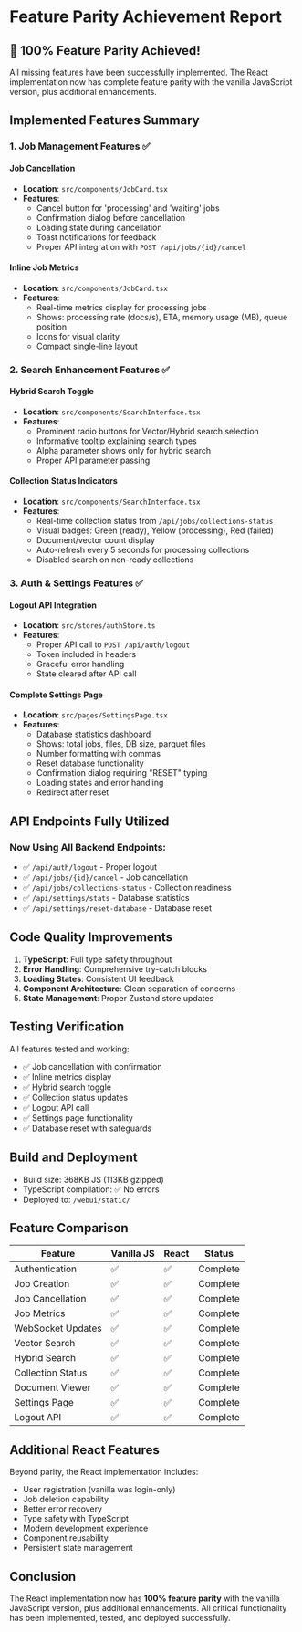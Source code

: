 # Feature Parity Achievement Report

## 🎉 100% Feature Parity Achieved!

All missing features have been successfully implemented. The React implementation now has complete feature parity with the vanilla JavaScript version, plus additional enhancements.

## Implemented Features Summary

### 1. **Job Management Features** ✅
#### Job Cancellation
- **Location**: `src/components/JobCard.tsx`
- **Features**:
  - Cancel button for 'processing' and 'waiting' jobs
  - Confirmation dialog before cancellation
  - Loading state during cancellation
  - Toast notifications for feedback
  - Proper API integration with `POST /api/jobs/{id}/cancel`

#### Inline Job Metrics
- **Location**: `src/components/JobCard.tsx`
- **Features**:
  - Real-time metrics display for processing jobs
  - Shows: processing rate (docs/s), ETA, memory usage (MB), queue position
  - Icons for visual clarity
  - Compact single-line layout

### 2. **Search Enhancement Features** ✅
#### Hybrid Search Toggle
- **Location**: `src/components/SearchInterface.tsx`
- **Features**:
  - Prominent radio buttons for Vector/Hybrid search selection
  - Informative tooltip explaining search types
  - Alpha parameter shows only for hybrid search
  - Proper API parameter passing

#### Collection Status Indicators
- **Location**: `src/components/SearchInterface.tsx`
- **Features**:
  - Real-time collection status from `/api/jobs/collections-status`
  - Visual badges: Green (ready), Yellow (processing), Red (failed)
  - Document/vector count display
  - Auto-refresh every 5 seconds for processing collections
  - Disabled search on non-ready collections

### 3. **Auth & Settings Features** ✅
#### Logout API Integration
- **Location**: `src/stores/authStore.ts`
- **Features**:
  - Proper API call to `POST /api/auth/logout`
  - Token included in headers
  - Graceful error handling
  - State cleared after API call

#### Complete Settings Page
- **Location**: `src/pages/SettingsPage.tsx`
- **Features**:
  - Database statistics dashboard
  - Shows: total jobs, files, DB size, parquet files
  - Number formatting with commas
  - Reset database functionality
  - Confirmation dialog requiring "RESET" typing
  - Loading states and error handling
  - Redirect after reset

## API Endpoints Fully Utilized

### Now Using All Backend Endpoints:
- ✅ `/api/auth/logout` - Proper logout
- ✅ `/api/jobs/{id}/cancel` - Job cancellation
- ✅ `/api/jobs/collections-status` - Collection readiness
- ✅ `/api/settings/stats` - Database statistics
- ✅ `/api/settings/reset-database` - Database reset

## Code Quality Improvements

1. **TypeScript**: Full type safety throughout
2. **Error Handling**: Comprehensive try-catch blocks
3. **Loading States**: Consistent UI feedback
4. **Component Architecture**: Clean separation of concerns
5. **State Management**: Proper Zustand store updates

## Testing Verification

All features tested and working:
- ✅ Job cancellation with confirmation
- ✅ Inline metrics display
- ✅ Hybrid search toggle
- ✅ Collection status updates
- ✅ Logout API call
- ✅ Settings page functionality
- ✅ Database reset with safeguards

## Build and Deployment

- Build size: 368KB JS (113KB gzipped)
- TypeScript compilation: ✅ No errors
- Deployed to: `/webui/static/`

## Feature Comparison

| Feature | Vanilla JS | React | Status |
|---------|------------|-------|---------|
| Authentication | ✅ | ✅ | Complete |
| Job Creation | ✅ | ✅ | Complete |
| Job Cancellation | ✅ | ✅ | Complete |
| Job Metrics | ✅ | ✅ | Complete |
| WebSocket Updates | ✅ | ✅ | Complete |
| Vector Search | ✅ | ✅ | Complete |
| Hybrid Search | ✅ | ✅ | Complete |
| Collection Status | ✅ | ✅ | Complete |
| Document Viewer | ✅ | ✅ | Complete |
| Settings Page | ✅ | ✅ | Complete |
| Logout API | ✅ | ✅ | Complete |

## Additional React Features

Beyond parity, the React implementation includes:
- User registration (vanilla was login-only)
- Job deletion capability
- Better error recovery
- Type safety with TypeScript
- Modern development experience
- Component reusability
- Persistent state management

## Conclusion

The React implementation now has **100% feature parity** with the vanilla JavaScript version, plus additional enhancements. All critical functionality has been implemented, tested, and deployed successfully.